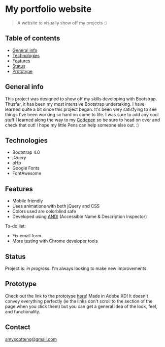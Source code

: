 # My portfolio website
> A website to visually show off my projects :)

## Table of contents
* [General info](#general-info)
* [Technologies](#technologies)
* [Features](#features)
* [Status](#status)
* [Prototype](#prototype)

## General info
This project was designed to show off my skills developing with Bootstrap. Thusfar, it has been my most intensive Bootstrap undertaking. I have learned quite a bit since this project began. It's been very satisfying to see things I've been working so hard on come to life. I was sure to add any cool stuff I learned along the way to my <a href="https://codepen.io/amyscotteng">Codepen</a> so be sure to head on over and check that out! I hope my little Pens can help someone else out. :)


## Technologies
* Bootstrap 4.0
* jQuery
* pHp
* Google Fonts
* FontAwesome

## Features

* Mobile friendly
* Uses animations with both jQuery and CSS
* Colors used are colorblind safe
* Developed using <a href="https://www.ssa.gov/accessibility/andi/help/install.html">ANDI</a> (Accessible Name & Description Inspector)

To-do list:
* Fix email form 
* More testing with Chrome developer tools

## Status
Project is: _in progress_. I'm always looking to make new improvements

## Prototype
Check out the link to the prototype <a href="https://xd.adobe.com/view/86b88c0f-f983-4e12-9c23-13640beaf84f-d3eb/">here</a>! Made in Adobe XD! It doesn't convey everything perfectly (ie the links don't scroll to the section of the page when you click them) but you can get a general idea of the look, feel, and functionality. 

## Contact
amyscotteng@gmail.com

